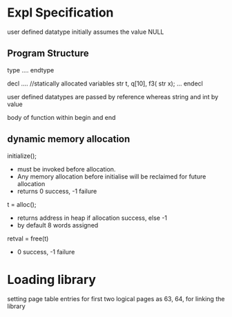 # Expl Specification

user defined datatype initially assumes the value NULL

## Program Structure

type
....
endtype

decl
....
//statically allocated variables
str t, q[10], f3( str x);
...
endecl

user defined datatypes are passed by reference whereas string and int by value

body of function within begin and end

## dynamic memory allocation

initialize();

- must be invoked before allocation.
- Any memory allocation before initialise will be reclaimed for future allocation
- returns 0 success, -1 failure

t = alloc();

- returns address in heap if allocation success, else -1
- by default 8 words assigned

retval = free(t)

- 0 success, -1 failure

# Loading library

setting page table entries for first two logical pages as 63, 64, for linking the library
